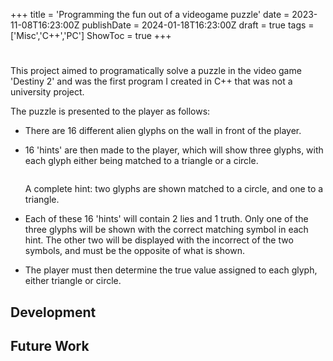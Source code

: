 +++
title = 'Programming the fun out of a videogame puzzle'
date = 2023-11-08T16:23:00Z
publishDate = 2024-01-18T16:23:00Z
draft = true
tags = ['Misc','C++','PC']
ShowToc = true
+++

# 

This project aimed to programatically solve a puzzle in the video game 'Destiny 2' and was the first program I created in C++ that was not a university project.

The puzzle is presented to the player as follows:

- There are 16 different alien glyphs on the wall in front of the player.

- 16 'hints' are then made to the player, which will show three glyphs, with each glyph either being matched to a triangle or a circle.
  
  <img title="" src="https://i.imgur.com/yC4lvMc.png" alt="">
  
  A complete hint: two glyphs are shown matched to a circle, and one to a triangle.

- Each of these 16 'hints' will contain 2 lies and 1 truth. Only one of the three glyphs will be shown with the correct matching symbol in each hint. The other two will be displayed with the incorrect of the two symbols, and must be the opposite of what is shown.

- The player must then determine the true value assigned to each glyph, either triangle or circle.

## Development

## Future Work
